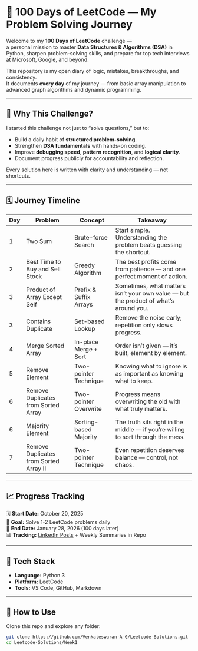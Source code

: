 # 🚀 100 Days of LeetCode — My Problem Solving Journey

Welcome to my **100 Days of LeetCode** challenge —  
a personal mission to master **Data Structures & Algorithms (DSA)** in Python, sharpen problem-solving skills, and prepare for top tech interviews at Microsoft, Google, and beyond.

This repository is my open diary of logic, mistakes, breakthroughs, and consistency.  
It documents **every day** of my journey — from basic array manipulation to advanced graph algorithms and dynamic programming.

---

## 🧭 Why This Challenge?

I started this challenge not just to “solve questions,” but to:
- Build a daily habit of **structured problem-solving**.  
- Strengthen **DSA fundamentals** with hands-on coding.  
- Improve **debugging speed**, **pattern recognition**, and **logical clarity**.  
- Document progress publicly for accountability and reflection.  

Every solution here is written with clarity and understanding — not shortcuts.

---

## 🗓️ Journey Timeline

| Day | Problem | Concept | Takeaway |
|-----|----------|----------|-----------|
| 1 | Two Sum | Brute-force Search | Start simple. Understanding the problem beats guessing the shortcut. |
| 2 | Best Time to Buy and Sell Stock | Greedy Algorithm | The best profits come from patience — and one perfect moment of action. |
| 3 | Product of Array Except Self | Prefix & Suffix Arrays | Sometimes, what matters isn’t your own value — but the product of what’s around you. |
| 3 | Contains Duplicate | Set-based Lookup | Remove the noise early; repetition only slows progress. |
| 4 | Merge Sorted Array | In-place Merge + Sort | Order isn’t given — it’s built, element by element. |
| 5 | Remove Element | Two-pointer Technique | Knowing what to ignore is as important as knowing what to keep. |
| 6 | Remove Duplicates from Sorted Array | Two-pointer Overwrite | Progress means overwriting the old with what truly matters. |
| 6 | Majority Element | Sorting-based Majority | The truth sits right in the middle — if you’re willing to sort through the mess. |
| 7 | Remove Duplicates from Sorted Array II | Two-pointer Technique | Even repetition deserves balance — control, not chaos. |

---

## 📈 Progress Tracking

🗓️ **Start Date:** October 20, 2025  
🎯 **Goal:** Solve 1-2 LeetCode problems daily  
💯 **End Date:** January 28, 2026 (100 days later)  
📊 **Tracking:** [LinkedIn Posts](https://www.linkedin.com/in/venkateswaran-a-g-a2a18a339) + Weekly Summaries in Repo  

---

## 🧰 Tech Stack

- **Language:** Python 3  
- **Platform:** LeetCode  
- **Tools:** VS Code, GitHub, Markdown  

---

## 🧠 How to Use

Clone this repo and explore any folder:
```bash
git clone https://github.com/Venkateswaran-A-G/Leetcode-Solutions.git
cd Leetcode-Solutions/Week1
